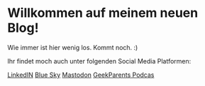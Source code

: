 # Willkommen auf meinem neuen Blog!

Wie immer ist hier wenig los. Kommt noch. :) 

Ihr findet moch auch unter folgenden Social Media Platformen:

[LinkedIN](www.linkedin.com/in/tschiemann)
[Blue Sky](https://bsky.app/profile/tim-schiemann.de)
[Mastodon](https://berlin.social/@mtdon)
[GeekParents Podcas](https://www.geekparents.de/)

